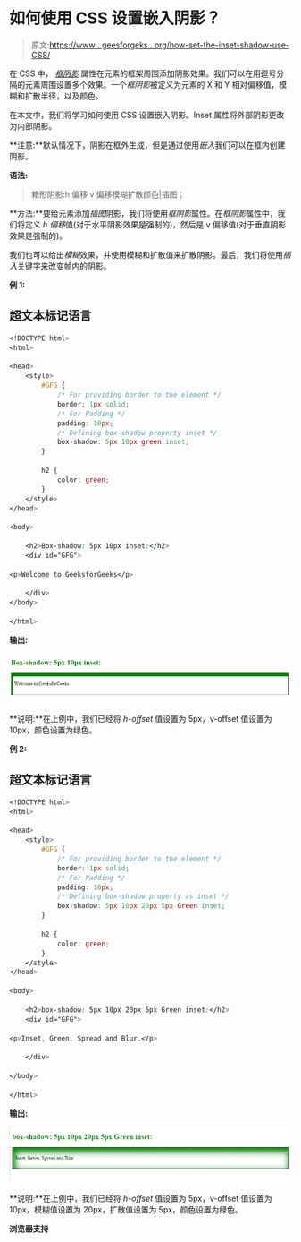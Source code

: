 # 如何使用 CSS 设置嵌入阴影？

> 原文:[https://www . geesforgeks . org/how-set-the-inset-shadow-use-CSS/](https://www.geeksforgeeks.org/how-set-the-inset-shadow-using-css/)

在 CSS 中， [*框阴影*](https://www.geeksforgeeks.org/css-box-shadow-property/) 属性在元素的框架周围添加阴影效果。我们可以在用逗号分隔的元素周围设置多个效果。一个*框阴影*被定义为元素的 X 和 Y 相对偏移值，模糊和扩散半径，以及颜色。

在本文中，我们将学习如何使用 CSS 设置嵌入阴影。Inset 属性将外部阴影更改为内部阴影。

**注意:**默认情况下，阴影在框外生成，但是通过使用*嵌入*我们可以在框内创建阴影。

**语法:**

> 箱形阴影:h 偏移 v 偏移模糊扩散颜色|插图；

**方法:**要给元素添加*插图*阴影，我们将使用*框阴影*属性。在*框阴影*属性中，我们将定义 *h 偏移*值(对于水平阴影效果是强制的)，然后是 v 偏移值(对于垂直阴影效果是强制的)。

我们也可以给出*模糊*效果，并使用模糊和扩散值来扩散阴影。最后，我们将使用*插入*关键字来改变帧内的阴影。

**例 1:**

## 超文本标记语言

```css
<!DOCTYPE html>
<html>

<head>
    <style>
        #GFG {
            /* For providing border to the element */
            border: 1px solid;
            /* For Padding */
            padding: 10px;
            /* Defining box-shadow property inset */
            box-shadow: 5px 10px green inset;
        }

        h2 {
            color: green;
        }
    </style>
</head>

<body>

    <h2>Box-shadow: 5px 10px inset:</h2>
    <div id="GFG">

<p>Welcome to GeeksforGeeks</p>

    </div>
</body>

</html>
```

**输出:**

![](img/0c3d0ebea50547152954852437b242a0.png)

**说明:**在上例中，我们已经将 *h-offset* 值设置为 5px，v-offset 值设置为 10px，颜色设置为绿色。

**例 2:**

## 超文本标记语言

```css
<!DOCTYPE html>
<html>

<head>
    <style>
        #GFG {
            /* For providing border to the element */
            border: 1px solid;
            /* For Padding */
            padding: 10px;
            /* Defining box-shadow property as inset */
            box-shadow: 5px 10px 20px 5px Green inset;
        }

        h2 {
            color: green;
        }
    </style>
</head>

<body>

    <h2>box-shadow: 5px 10px 20px 5px Green inset:</h2>
    <div id="GFG">

<p>Inset, Green, Spread and Blur.</p>

    </div>

</body>

</html>
```

**输出:**

![](img/b62ee4e0760a169a637193a015978a51.png)

**说明:**在上例中，我们已经将 *h-offset* 值设置为 5px，v-offset 值设置为 10px，模糊值设置为 20px，扩散值设置为 5px，颜色设置为绿色。

**浏览器支持**

<figure class="table">

|  |
| --- |

</figure>